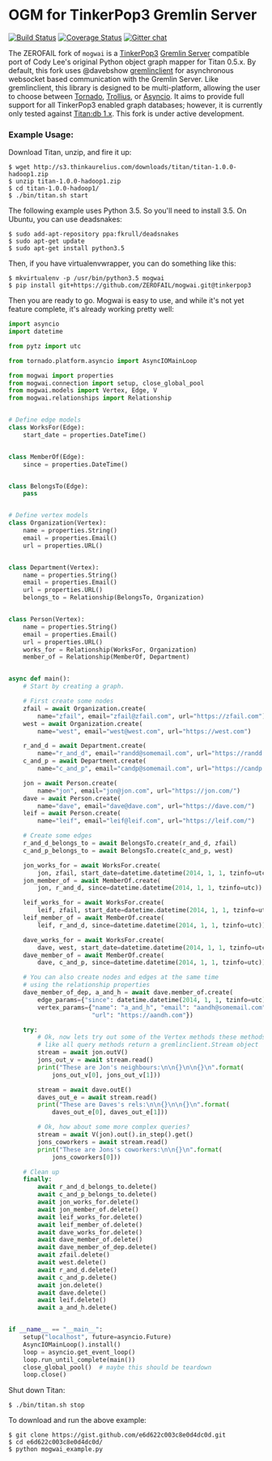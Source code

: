# OGM for TinkerPop3 Gremlin Server

[![Build Status](https://travis-ci.org/ZEROFAIL/mogwai.svg?branch=tinkerpop3)](https://travis-ci.org/ZEROFAIL/mogwai)
[![Coverage Status](https://coveralls.io/repos/github/ZEROFAIL/mogwai/badge.svg?branch=tinkerpop3)](https://coveralls.io/github/ZEROFAIL/mogwai?branch=tinkerpop3)
[![Gitter chat](https://badges.gitter.im/ZEROFAIL/mogwai.svg)](https://gitter.im/ZEROFAIL/mogwai?utm_source=badge&utm_medium=badge&utm_campaign=pr-badge&utm_content=badge)

The ZEROFAIL fork of ``mogwai`` is a [TinkerPop3](https://tinkerpop.incubator.apache.org/) [Gremlin Server](http://tinkerpop.apache.org/docs/3.1.1-incubating/reference/#gremlin-server) compatible port of Cody Lee's original Python object graph mapper for Titan 0.5.x. By default, this fork uses @davebshow [gremlinclient](https://github.com/davebshow/gremlinclient) for asynchronous websocket based communication with the Gremlin Server. Like gremlinclient, this library is designed to be multi-platform, allowing the user to choose between [Tornado](http://www.tornadoweb.org/en/stable/), [Trollius](http://trollius.readthedocs.org/), or [Asyncio](https://docs.python.org/3/library/asyncio.html). It aims to provide full support for all TinkerPop3 enabled graph databases; however, it is currently only tested against [Titan:db 1.x](http://s3.thinkaurelius.com/docs/titan/1.0.0/index.html). This fork is under active development.

### Example Usage:

Download Titan, unzip, and fire it up:

```
$ wget http://s3.thinkaurelius.com/downloads/titan/titan-1.0.0-hadoop1.zip
$ unzip titan-1.0.0-hadoop1.zip
$ cd titan-1.0.0-hadoop1/
$ ./bin/titan.sh start
```

The following example uses Python 3.5. So you'll need to install 3.5. On Ubuntu, you can use deadsnakes:

```
$ sudo add-apt-repository ppa:fkrull/deadsnakes
$ sudo apt-get update
$ sudo apt-get install python3.5
```

Then, if you have virtualenvwrapper, you can do something like this:

```
$ mkvirtualenv -p /usr/bin/python3.5 mogwai
$ pip install git+https://github.com/ZEROFAIL/mogwai.git@tinkerpop3
```


Then you are ready to go. Mogwai is easy to use, and while it's not yet feature complete, it's already working pretty well:

```python
import asyncio
import datetime

from pytz import utc

from tornado.platform.asyncio import AsyncIOMainLoop

from mogwai import properties
from mogwai.connection import setup, close_global_pool
from mogwai.models import Vertex, Edge, V
from mogwai.relationships import Relationship


# Define edge models
class WorksFor(Edge):
    start_date = properties.DateTime()


class MemberOf(Edge):
    since = properties.DateTime()


class BelongsTo(Edge):
    pass


# Define vertex models
class Organization(Vertex):
    name = properties.String()
    email = properties.Email()
    url = properties.URL()


class Department(Vertex):
    name = properties.String()
    email = properties.Email()
    url = properties.URL()
    belongs_to = Relationship(BelongsTo, Organization)


class Person(Vertex):
    name = properties.String()
    email = properties.Email()
    url = properties.URL()
    works_for = Relationship(WorksFor, Organization)
    member_of = Relationship(MemberOf, Department)


async def main():
    # Start by creating a graph.

    # First create some nodes
    zfail = await Organization.create(
        name="zfail", email="zfail@zfail.com", url="https://zfail.com")
    west = await Organization.create(
        name="west", email="west@west.com", url="https://west.com")

    r_and_d = await Department.create(
        name="r_and_d", email="randd@somemail.com", url="https://randd.com")
    c_and_p = await Department.create(
        name="c_and_p", email="candp@somemail.com", url="https://candp.com")

    jon = await Person.create(
        name="jon", email="jon@jon.com", url="https://jon.com/")
    dave = await Person.create(
        name="dave", email="dave@dave.com", url="https://dave.com/")
    leif = await Person.create(
        name="leif", email="leif@leif.com", url="https://leif.com/")

    # Create some edges
    r_and_d_belongs_to = await BelongsTo.create(r_and_d, zfail)
    c_and_p_belongs_to = await BelongsTo.create(c_and_p, west)

    jon_works_for = await WorksFor.create(
        jon, zfail, start_date=datetime.datetime(2014, 1, 1, tzinfo=utc))
    jon_member_of = await MemberOf.create(
        jon, r_and_d, since=datetime.datetime(2014, 1, 1, tzinfo=utc))

    leif_works_for = await WorksFor.create(
        leif, zfail, start_date=datetime.datetime(2014, 1, 1, tzinfo=utc))
    leif_member_of = await MemberOf.create(
        leif, r_and_d, since=datetime.datetime(2014, 1, 1, tzinfo=utc))

    dave_works_for = await WorksFor.create(
        dave, west, start_date=datetime.datetime(2014, 1, 1, tzinfo=utc))
    dave_member_of = await MemberOf.create(
        dave, c_and_p, since=datetime.datetime(2014, 1, 1, tzinfo=utc))

    # You can also create nodes and edges at the same time
    # using the relationship properties
    dave_member_of_dep, a_and_h = await dave.member_of.create(
        edge_params={"since": datetime.datetime(2014, 1, 1, tzinfo=utc)},
        vertex_params={"name": "a_and_h", "email": "aandh@somemail.com",
                       "url": "https://aandh.com"})

    try:
        # Ok, now lets try out some of the Vertex methods these methods,
        # like all query methods return a gremlinclient.Stream object
        stream = await jon.outV()
        jons_out_v = await stream.read()
        print("These are Jon's neighbours:\n\n{}\n\n{}\n".format(
            jons_out_v[0], jons_out_v[1]))

        stream = await dave.outE()
        daves_out_e = await stream.read()
        print("These are Daves's rels:\n\n{}\n\n{}\n".format(
            daves_out_e[0], daves_out_e[1]))

        # Ok, how about some more complex queries?
        stream = await V(jon).out().in_step().get()
        jons_coworkers = await stream.read()
        print("These are Jons's coworkers:\n\n{}\n".format(
            jons_coworkers[0]))

    # Clean up
    finally:
        await r_and_d_belongs_to.delete()
        await c_and_p_belongs_to.delete()
        await jon_works_for.delete()
        await jon_member_of.delete()
        await leif_works_for.delete()
        await leif_member_of.delete()
        await dave_works_for.delete()
        await dave_member_of.delete()
        await dave_member_of_dep.delete()
        await zfail.delete()
        await west.delete()
        await r_and_d.delete()
        await c_and_p.delete()
        await jon.delete()
        await dave.delete()
        await leif.delete()
        await a_and_h.delete()


if __name__ == "__main__":
    setup("localhost", future=asyncio.Future)
    AsyncIOMainLoop().install()
    loop = asyncio.get_event_loop()
    loop.run_until_complete(main())
    close_global_pool()  # maybe this should be teardown
    loop.close()
```

Shut down Titan:

```
$ ./bin/titan.sh stop
```

To download and run the above example:

```
$ git clone https://gist.github.com/e6d622c003c8e0d4dc0d.git
$ cd e6d622c003c8e0d4dc0d/
$ python mogwai_example.py
```
